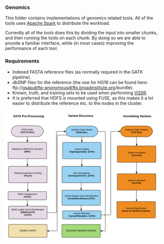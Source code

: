 ### Genomics
This folder contains implementations of genomics related tools.
All of the tools uses [Apache Spark](http://spark.apache.org/) to distribute
the workload.

Currently all of the tools does this by dividing the input into smaller chunks,
and then running the tools on each chunk. By doing so we are able to provide
a familiar interface, while (in most cases) improving the performance of each
tool.

### Requirements
* Indexed FASTA reference files (as normally required in the GATK pipeline).
* dbSNP files for the reference (the one for HG19 can be found
  here: ftp://gsapubftp-anonymous@ftp.broadinstitute.org/bundle).
* Known, truth, and training sets to be used when performing
  [VQSR](https://www.broadinstitute.org/gatk/gatkdocs/org_broadinstitute_gatk_tools_walkers_variantrecalibration_VariantRecalibrator.php).
* It is preferred that HDFS is mounted using FUSE, as this makes it a lot
  easier to distribute the reference etc. to the nodes in the cluster.

![GATK Workflow](img/Bioinformatics_workflow_v2.png "Workflow")
